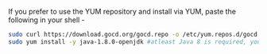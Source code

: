 If you prefer to use the YUM repository and install via YUM, paste the following in your shell -

```bash
sudo curl https://download.gocd.org/gocd.repo -o /etc/yum.repos.d/gocd.repo
sudo yum install -y java-1.8.0-openjdk #atleast Java 8 is required, you may use other jre/jdk if you prefer
```

